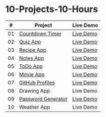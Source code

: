 # 10-Projects-10-Hours

| # | Project | Live Demo |
| --- | ----------- | --- |
| 01 | [Countdown Timer](https://github.com/akj0712/10-Projects-10-Hours/tree/master/Countdown-Timer) | [Live Demo](https://akj0712-countdown-timer.netlify.app/) | 
| 02 | [Quiz App](https://github.com/akj0712/10-Projects-10-Hours/tree/master/Quiz-App) | [Live Demo](https://akj0712-quiz-app.netlify.app/) | 
| 03 | [Recipe App](https://github.com/akj0712/10-Projects-10-Hours/tree/master/Recipe-App) | [Live Demo](https://akj0712-recipe-app.netlify.app/) | 
| 04 | [Notes App](https://github.com/akj0712/10-Projects-10-Hours/tree/master/Notes-App) | [Live Demo](https://akj0712-notes-app.netlify.app/) | 
| 05 | [ToDo App](https://github.com/akj0712/10-Projects-10-Hours/tree/master/TO-DO-App) | [Live Demo](https://akj0712-todo-app.netlify.app/) | 
| 06 | [Movie App](https://github.com/akj0712/10-Projects-10-Hours/tree/master/Movie-App) | [Live Demo](https://akj0712-movie-app.netlify.app/) | 
| 07 | [GitHub Profiles](https://github.com/akj0712/10-Projects-10-Hours/tree/master/GitHub-Profiles) | [Live Demo](https://akj0712-github-profiles.netlify.app/) | 
| 08 | Drawing App | Live Demo | 
| 09 | [Password Generator](https://github.com/akj0712/10-Projects-10-Hours/tree/master/Password-Generator) | [Live Demo](https://akj0712-password-generator.netlify.app/) | 
| 10 | Weather App | Live Demo | 
